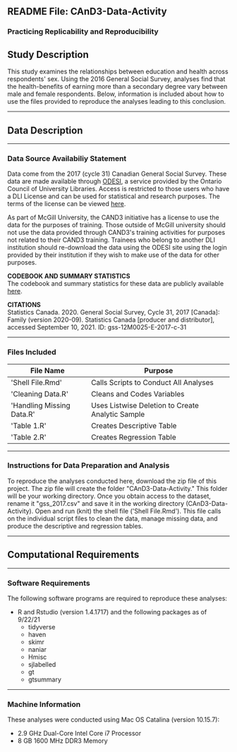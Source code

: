 ## README File: CAnD3-Data-Activity
### Practicing Replicability and Reproducibility
  
## Study Description
This study examines the relationships between education and health across 
respondents' sex. Using the 2016 General Social Survey, analyses find that 
the health-benefits of earning more than a secondary degree vary between male 
and female respondents. Below, information is included about how to use the 
files provided to reproduce the analyses leading to this conclusion.

***

## Data Description

***

### Data Source Availabiliy Statement
Data come from the 2017 (cycle 31) Canadian General Social Survey. These data 
are made available through [ODESI](https://search1.odesi.ca/#/), a service 
provided by the Ontario Council of University Libraries. Access is restricted 
to those users who have a DLI License and can be used for statistical and 
research purposes. The terms of the license can be viewed [here](https://www.statcan.gc.ca/eng/dli/licence).  

As part of McGill University, the CAND3 initiative has a license to use the data 
for the purposes of training. Those outside of McGill university should not use 
the data provided through CAND3's training activities for purposes not related 
to their CAND3 training. Trainees who belong to another DLI institution should 
re-download the data using the ODESI site using the login provided by their 
institution if they wish to make use of the data for other purposes.  

**CODEBOOK AND SUMMARY STATISTICS**  
The codebook and summary statistics for these data are publicly available [here](http://odesi1.scholarsportal.info/documentation/GSS31/c31pumf_families_codebook_E.pdf).  
  
**CITATIONS**  
Statistics Canada. 2020. General Social Survey, Cycle 31, 2017 [Canada]: Family (version 2020-09). Statistics Canada [producer and distributor], accessed September 10, 2021. ID: gss-12M0025-E-2017-c-31

***

### Files Included

**File Name**             | **Purpose**
--------------------------| -------------------------------------------------
'Shell File.Rmd'          | Calls Scripts to Conduct All Analyses
'Cleaning Data.R'         | Cleans and Codes Variables
'Handling Missing Data.R' | Uses Listwise Deletion to Create Analytic Sample 
'Table 1.R'               | Creates Descriptive Table
'Table 2.R'               | Creates Regression Table

***

### Instructions for Data Preparation and Analysis
To reproduce the analyses conducted here, download the zip file of this project. 
The zip file will create the folder "CAnD3-Data-Activity." This folder will be 
your working directory. Once you obtain access to the dataset, rename it 
"gss_2017.csv" and save it in the working directory (CAnD3-Data-Activity). Open and 
run (knit) the shell file ('Shell File.Rmd'). This file calls on the individual 
script files to clean the data, manage missing data, and produce the descriptive 
and regression tables.  

***

## Computational Requirements

***

### Software Requirements
The following software programs are required to reproduce these analyses:  

* R and Rstudio (version 1.4.1717) and the following packages as of 9/22/21
    + tidyverse  
    + haven  
    + skimr  
    + naniar  
    + Hmisc  
    + sjlabelled  
    + gt  
    + gtsummary  

***

### Machine Information
These analyses were conducted using Mac OS Catalina (version 10.15.7):  

* 2.9 GHz Dual-Core Intel Core i7 Processor
* 8 GB 1600 MHz DDR3 Memory

